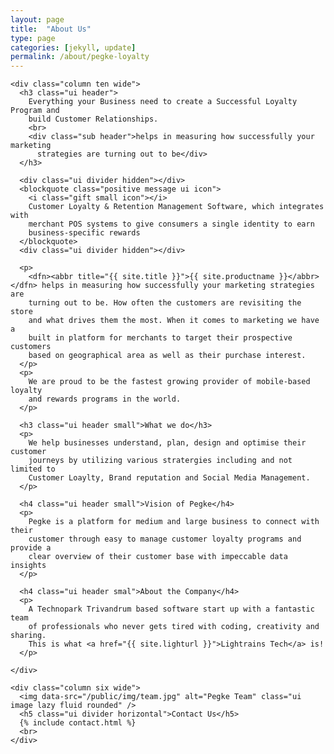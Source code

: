 ```yaml
---
layout: page
title:  "About Us"
type: page
categories: [jekyll, update]
permalink: /about/pegke-loyalty
---
```


  <div class="ui grid stackable">

    <div class="column ten wide">
      <h3 class="ui header">
        Everything your Business need to create a Successful Loyalty Program and
        build Customer Relationships.
        <br>
        <div class="sub header">helps in measuring how successfully your marketing
          strategies are turning out to be</div>
      </h3>

      <div class="ui divider hidden"></div>
      <blockquote class="positive message ui icon">
        <i class="gift small icon"></i>
        Customer Loyalty & Retention Management Software, which integrates with
        merchant POS systems to give consumers a single identity to earn
        business-specific rewards
      </blockquote>
      <div class="ui divider hidden"></div>

      <p>
        <dfn><abbr title="{{ site.title }}">{{ site.productname }}</abbr></dfn> helps in measuring how successfully your marketing strategies are
        turning out to be. How often the customers are revisiting the store
        and what drives them the most. When it comes to marketing we have a
        built in platform for merchants to target their prospective customers
        based on geographical area as well as their purchase interest.
      </p>
      <p>
        We are proud to be the fastest growing provider of mobile-based loyalty
        and rewards programs in the world.
      </p>

      <h3 class="ui header small">What we do</h3>
      <p>
        We help businesses understand, plan, design and optimise their customer
        journeys by utilizing various stratergies including and not limited to
        Customer Loaylty, Brand reputation and Social Media Management.
      </p>

      <h4 class="ui header small">Vision of Pegke</h4>
      <p>
        Pegke is a platform for medium and large business to connect with their
        customer through easy to manage customer loyalty programs and provide a
        clear overview of their customer base with impeccable data insights
      </p>

      <h4 class="ui header smal">About the Company</h4>
      <p>
        A Technopark Trivandrum based software start up with a fantastic team
        of professionals who never gets tired with coding, creativity and sharing.
        This is what <a href="{{ site.lighturl }}">Lightrains Tech</a> is!
      </p>

    </div>

    <div class="column six wide">
      <img data-src="/public/img/team.jpg" alt="Pegke Team" class="ui image lazy fluid rounded" />
      <h5 class="ui divider horizontal">Contact Us</h5>
      {% include contact.html %}
      <br>
    </div>

  </div>
